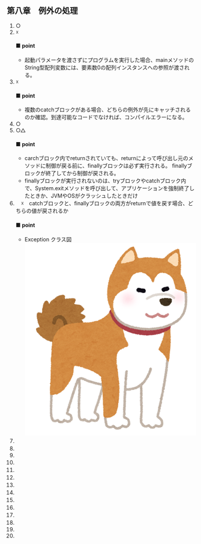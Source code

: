 ## 第八章　例外の処理
1. ○
2. ☓
    #### ■ point
    - 起動パラメータを渡さずにプログラムを実行した場合、mainメソッドのString型配列変数には、要素数0の配列インスタンスへの参照が渡される。
3. ☓
    #### ■ point
    - 複数のcatchブロックがある場合、どちらの例外が先にキャッチされるのか確認。到達可能なコードでなければ、コンパイルエラーになる。
4. ○
5. ○△
    #### ■ point
    - carchブロック内でreturnされていても、returnによって呼び出し元のメソッドに制御が戻る前に、finallyブロックは必ず実行される。
      finallyブロックが終了してから制御が戻される。
    - finallyブロックが実行されないのは、tryブロックやcatchブロック内で、System.exitメソッドを呼び出して、アプリケーションを強制終了したときか、JVMやOSがクラッシュしたときだけ
6. 　☓　catchブロックと、finallyブロックの両方がreturnで値を戻す場合、どちらの値が戻されるか
    #### ■ point
    - Exception クラス図
      ![Exception クラス図](https://github.com/yoshitaku-jp/test_doc/blob/images/dog_akitainu.png)
7. 　
8. 　
9. 
10. 　
11. 　
12. 　
13. 　
14. 　
15. 　
16. 　
17. 　
18. 　
19. 
20. 